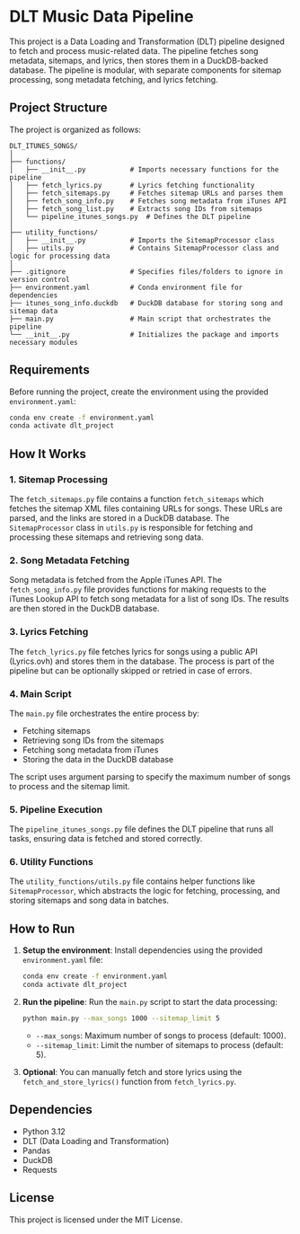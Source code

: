 # DLT Music Data Pipeline

This project is a Data Loading and Transformation (DLT) pipeline designed to fetch and process music-related data. The pipeline fetches song metadata, sitemaps, and lyrics, then stores them in a DuckDB-backed database. The pipeline is modular, with separate components for sitemap processing, song metadata fetching, and lyrics fetching.

## Project Structure

The project is organized as follows:

```
DLT_ITUNES_SONGS/
│
├── functions/
│   ├── __init__.py           # Imports necessary functions for the pipeline
│   ├── fetch_lyrics.py       # Lyrics fetching functionality
│   ├── fetch_sitemaps.py     # Fetches sitemap URLs and parses them
│   ├── fetch_song_info.py    # Fetches song metadata from iTunes API
│   ├── fetch_song_list.py    # Extracts song IDs from sitemaps
│   └── pipeline_itunes_songs.py  # Defines the DLT pipeline
│
├── utility_functions/
│   ├── __init__.py           # Imports the SitemapProcessor class
│   ├── utils.py              # Contains SitemapProcessor class and logic for processing data
│
├── .gitignore                # Specifies files/folders to ignore in version control
├── environment.yaml          # Conda environment file for dependencies
├── itunes_song_info.duckdb   # DuckDB database for storing song and sitemap data
├── main.py                   # Main script that orchestrates the pipeline
└── __init__.py               # Initializes the package and imports necessary modules
```

## Requirements

Before running the project, create the environment using the provided `environment.yaml`:

```bash
conda env create -f environment.yaml
conda activate dlt_project
```

## How It Works

### 1. **Sitemap Processing**
The `fetch_sitemaps.py` file contains a function `fetch_sitemaps` which fetches the sitemap XML files containing URLs for songs. These URLs are parsed, and the links are stored in a DuckDB database. The `SitemapProcessor` class in `utils.py` is responsible for fetching and processing these sitemaps and retrieving song data.

### 2. **Song Metadata Fetching**
Song metadata is fetched from the Apple iTunes API. The `fetch_song_info.py` file provides functions for making requests to the iTunes Lookup API to fetch song metadata for a list of song IDs. The results are then stored in the DuckDB database.

### 3. **Lyrics Fetching**
The `fetch_lyrics.py` file fetches lyrics for songs using a public API (Lyrics.ovh) and stores them in the database. The process is part of the pipeline but can be optionally skipped or retried in case of errors.

### 4. **Main Script**
The `main.py` file orchestrates the entire process by:
- Fetching sitemaps
- Retrieving song IDs from the sitemaps
- Fetching song metadata from iTunes
- Storing the data in the DuckDB database

The script uses argument parsing to specify the maximum number of songs to process and the sitemap limit.

### 5. **Pipeline Execution**
The `pipeline_itunes_songs.py` file defines the DLT pipeline that runs all tasks, ensuring data is fetched and stored correctly.

### 6. **Utility Functions**
The `utility_functions/utils.py` file contains helper functions like `SitemapProcessor`, which abstracts the logic for fetching, processing, and storing sitemaps and song data in batches.

## How to Run

1. **Setup the environment**:
   Install dependencies using the provided `environment.yaml` file:
   ```bash
   conda env create -f environment.yaml
   conda activate dlt_project
   ```

2. **Run the pipeline**:
   Run the `main.py` script to start the data processing:
   ```bash
   python main.py --max_songs 1000 --sitemap_limit 5
   ```

   - `--max_songs`: Maximum number of songs to process (default: 1000).
   - `--sitemap_limit`: Limit the number of sitemaps to process (default: 5).

3. **Optional**: You can manually fetch and store lyrics using the `fetch_and_store_lyrics()` function from `fetch_lyrics.py`.

## Dependencies

- Python 3.12
- DLT (Data Loading and Transformation)
- Pandas
- DuckDB
- Requests

## License

This project is licensed under the MIT License.

